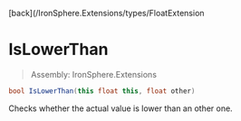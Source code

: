 ﻿

[back](/IronSphere.Extensions/types/FloatExtension

# IsLowerThan

> Assembly: IronSphere.Extensions

```csharp
bool IsLowerThan(this float this, float other)
```

Checks whether the actual value is lower than an other one.

 
